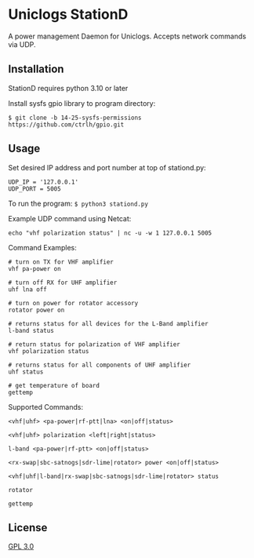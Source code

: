 # Uniclogs StationD

A power management Daemon for Uniclogs. Accepts network commands via UDP.

## Installation

StationD requires python 3.10 or later

Install sysfs gpio library to program directory:
```
$ git clone -b 14-25-sysfs-permissions https://github.com/ctrlh/gpio.git
```

## Usage

Set desired IP address and port number at top of stationd.py:
```
UDP_IP = '127.0.0.1'
UDP_PORT = 5005
```

To run the program: ```$ python3 stationd.py```

Example UDP command using Netcat:
```
echo "vhf polarization status" | nc -u -w 1 127.0.0.1 5005
```


Command Examples:
```
# turn on TX for VHF amplifier
vhf pa-power on

# turn off RX for UHF amplifier
uhf lna off

# turn on power for rotator accessory
rotator power on

# returns status for all devices for the L-Band amplifier
l-band status

# return status for polarization of VHF amplifier
vhf polarization status

# returns status for all components of UHF amplifier
uhf status

# get temperature of board
gettemp
```

Supported Commands:
```
<vhf|uhf> <pa-power|rf-ptt|lna> <on|off|status>

<vhf|uhf> polarization <left|right|status>

l-band <pa-power|rf-ptt> <on|off|status>

<rx-swap|sbc-satnogs|sdr-lime|rotator> power <on|off|status>

<vhf|uhf|l-band|rx-swap|sbc-satnogs|sdr-lime|rotator> status

rotator

gettemp
```


## License

[GPL 3.0](https://www.gnu.org/licenses/gpl-3.0.en.html)

